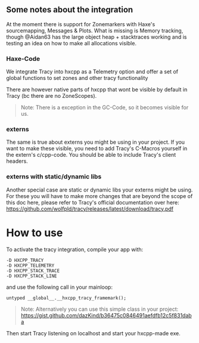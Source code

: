## Some notes about the integration

At the moment there is support for Zonemarkers with Haxe's sourcemapping, Messages & Plots. What is missing is Memory tracking, though @Aidan63 has the large object heap + stacktraces working and is testing an idea on how to make all allocations visible.

### Haxe-Code
We integrate Tracy into hxcpp as a Telemetry option and offer a set of global functions to set zones and other tracy functionality

There are however native parts of hxcpp that wont be visible by default in Tracy (bc there are no ZoneScopes).
> Note: There is a exception in the GC-Code, so it becomes visible for us.

### externs
The same is true about externs you might be using in your project. If you want to make these visible, you need to add Tracy's C-Macros yourself in the extern's c/cpp-code. You should be able to include Tracy's client headers. 

### externs with static/dynamic libs
Another special case are static or dynamic libs your externs might be using. For these you will have to make more changes that are beyond the scope of this doc here, please refer to Tracy's official documentation over here: https://github.com/wolfpld/tracy/releases/latest/download/tracy.pdf


# How to use 

To activate the tracy integration, compile your app with:

```
-D HXCPP_TRACY
-D HXCPP_TELEMETRY
-D HXCPP_STACK_TRACE
-D HXCPP_STACK_LINE
```

and use the following call in your mainloop:

```
untyped __global__.__hxcpp_tracy_framemark();
```

> Note: Alternatively you can use this simple class in your project: https://gist.github.com/dazKind/b36475c0846491aefdfb12c5f831daba


Then start Tracy listening on localhost and start your hxcpp-made exe.